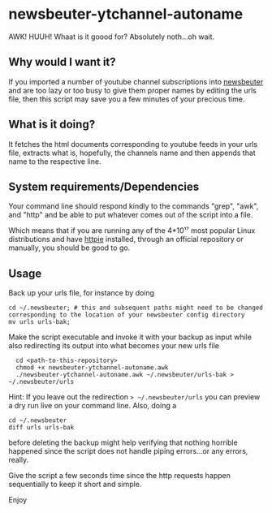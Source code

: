 # newsbeuter-ytchannel-autoname

AWK! HUUH! Whaat is it goood for? Absolutely noth...oh wait.

## Why would I want it?
If you imported a number of youtube channel subscriptions into [newsbeuter](http://newsbeuter.org) and are too lazy or too busy to give them proper names by editing the urls file, then this script may save you a few minutes of your precious time.
## What is it doing?
It fetches the html documents corresponding to youtube feeds in your urls file, extracts what is, hopefully, the channels name and then appends that name to the respective line.
## System requirements/Dependencies
Your command line should respond kindly to the commands "grep", "awk", and "http" and be able to put whatever comes out of the script into a file.

Which means that if you are running any of the 4*10¹⁷ most popular Linux distributions and have [httpie](https://httpie.org) installed, through an official repository or manually, you should be good to go.
## Usage
Back up your urls file, for instance by doing
```
cd ~/.newsbeuter; # this and subsequent paths might need to be changed corresponding to the location of your newsbeuter config directory
mv urls urls-bak;
```

Make the script executable and invoke it with your backup as input while also redirecting its output into what becomes your new urls file
```
  cd <path-to-this-repository>
  chmod +x newsbeuter-ytchannel-autoname.awk
  ./newsbeuter-ytchannel-autoname.awk ~/.newsbeuter/urls-bak > ~/.newsbeuter/urls
```
Hint: If you leave out the redirection `> ~/.newsbeuter/urls` you can preview a dry run live on your command line. Also, doing a
```
cd ~/.newsbeuter
diff urls urls-bak
```
before deleting the backup might help verifying that nothing horrible happened since the script does not handle piping errors...or any errors, really.

Give the script a few seconds time since the http requests happen sequentially to keep it short and simple.

Enjoy
